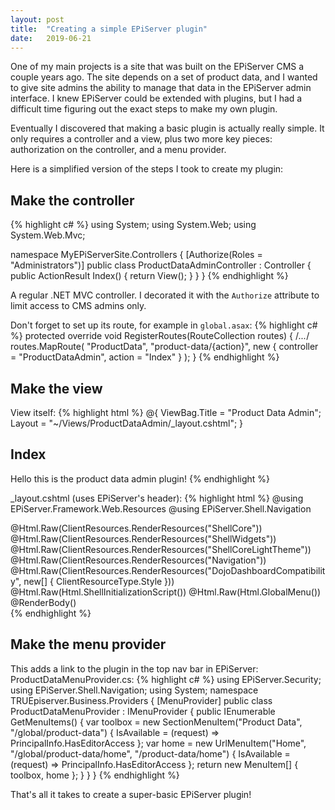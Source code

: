 ```yaml
---
layout: post
title:  "Creating a simple EPiServer plugin"
date:   2019-06-21
---
```


One of my main projects is a site that was built on the EPiServer CMS a couple years ago. The site depends on a set of product data, and I wanted to give site admins the ability to manage that data in the EPiServer admin interface. I knew EPiServer could be extended with plugins, but I had a difficult time figuring out the exact steps to make my own plugin. 

Eventually I discovered that making a basic plugin is actually really simple. It only requires a controller and a view, plus two more key pieces: authorization on the controller, and a menu provider.

Here is a simplified version of the steps I took to create my plugin:

## Make the controller
{% highlight c# %}
using System;
using System.Web;
using System.Web.Mvc;

namespace MyEPiServerSite.Controllers
{
	[Authorize(Roles = "Administrators")]
	public class ProductDataAdminController : Controller
	{
		public ActionResult Index()
		{
			return View();
		}
	}
}
{% endhighlight %}

A regular .NET MVC controller. I decorated it with the `Authorize` attribute to limit access to CMS admins only.

Don't forget to set up its route, for example in `global.asax`:
{% highlight c# %}
protected override void RegisterRoutes(RouteCollection routes)
{
  /*...*/
  routes.MapRoute(
    "ProductData",
    "product-data/{action}",
    new { controller = "ProductDataAdmin", action = "Index" }
  );
}
{% endhighlight %}

## Make the view
View itself:
{% highlight html %}
@{
  ViewBag.Title = "Product Data Admin";
  Layout = "~/Views/ProductDataAdmin/_layout.cshtml";
}
<h2>Index</h2>
Hello this is the product data admin plugin!
{% endhighlight %}

_layout.cshtml (uses EPiServer's header):
{% highlight html %}
@using EPiServer.Framework.Web.Resources
@using EPiServer.Shell.Navigation
<!DOCTYPE html>
<html>
<head>
  <meta name="viewport" content="width=device-width" />
  <title>@ViewBag.Title</title>
  <!-- Shell -->
  @Html.Raw(ClientResources.RenderResources("ShellCore"))
  @Html.Raw(ClientResources.RenderResources("ShellWidgets"))
  <!-- LightTheme -->
  @Html.Raw(ClientResources.RenderResources("ShellCoreLightTheme"))
  <!-- Navigation -->
  @Html.Raw(ClientResources.RenderResources("Navigation"))
  <!-- Dojo Dashboard -->
  @Html.Raw(ClientResources.RenderResources("DojoDashboardCompatibility", new[] { ClientResourceType.Style }))
</head>
<body>
  @Html.Raw(Html.ShellInitializationScript())
  @Html.Raw(Html.GlobalMenu())
  <div>
    @RenderBody()
  </div>
</body>
</html>
{% endhighlight %}

## Make the menu provider
This adds a link to the plugin in the top nav bar in EPiServer:
ProductDataMenuProvider.cs:
{% highlight c# %}
using EPiServer.Security;
using EPiServer.Shell.Navigation;
using System;
namespace TRUEpiserver.Business.Providers
{
	[MenuProvider]
	public class ProductDataMenuProvider : IMenuProvider
	{
		public IEnumerable<MenuItem> GetMenuItems()
		{
			var toolbox = new SectionMenuItem("Product Data", "/global/product-data")
			{
				IsAvailable = (request) => PrincipalInfo.HasEditorAccess
			};
			var home = new UrlMenuItem("Home", "/global/product-data/home", "/product-data/home")
			{
				IsAvailable = (request) => PrincipalInfo.HasEditorAccess
			};
			return new MenuItem[] { toolbox, home };
		}
	}
}
{% endhighlight %}

That's all it takes to create a super-basic EPiServer plugin!